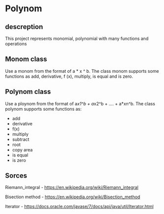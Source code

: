 

# Polynom

## descreption
This project represents monomial, polynomial with many functions and operations
## Monom class
Use a monom from the format of a * x ^ b.
The class monom supports some functions as add, derivative, f (x), multiply, is equal and is zero.
## Polynom class
Use a ploynom from the format of a*x1^b + a*x2^b + .... + a*xn^b.
The class polynom supports some functions as:
- add
- derivative 
- f(x)
- multiply
- subtract
- root
- copy area
- is equal 
- is zero
## Sorces
Riemann_integral  - https://en.wikipedia.org/wiki/Riemann_integral 

Bisection method - https://en.wikipedia.org/wiki/Bisection_method

Iterator - https://docs.oracle.com/javase/7/docs/api/java/util/Iterator.html

